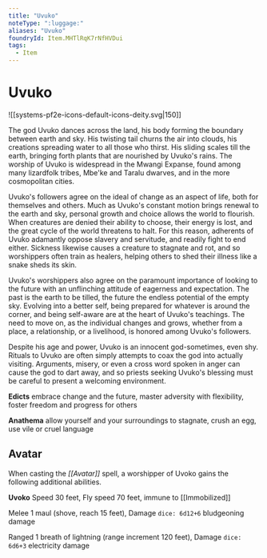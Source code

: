 ```yaml
---
title: "Uvuko"
noteType: ":luggage:"
aliases: "Uvuko"
foundryId: Item.MHTlRqK7rNfHVDui
tags:
  - Item
---
```


# Uvuko
![[systems-pf2e-icons-default-icons-deity.svg|150]]

The god Uvuko dances across the land, his body forming the boundary between earth and sky. His twisting tail churns the air into clouds, his creations spreading water to all those who thirst. His sliding scales till the earth, bringing forth plants that are nourished by Uvuko's rains. The worship of Uvuko is widespread in the Mwangi Expanse, found among many lizardfolk tribes, Mbe'ke and Taralu dwarves, and in the more cosmopolitan cities.

Uvuko's followers agree on the ideal of change as an aspect of life, both for themselves and others. Much as Uvuko's constant motion brings renewal to the earth and sky, personal growth and choice allows the world to flourish. When creatures are denied their ability to choose, their energy is lost, and the great cycle of the world threatens to halt. For this reason, adherents of Uvuko adamantly oppose slavery and servitude, and readily fight to end either. Sickness likewise causes a creature to stagnate and rot, and so worshippers often train as healers, helping others to shed their illness like a snake sheds its skin.

Uvuko's worshippers also agree on the paramount importance of looking to the future with an unflinching attitude of eagerness and expectation. The past is the earth to be tilled, the future the endless potential of the empty sky. Evolving into a better self, being prepared for whatever is around the corner, and being self-aware are at the heart of Uvuko's teachings. The need to move on, as the individual changes and grows, whether from a place, a relationship, or a livelihood, is honored among Uvuko's followers.

Despite his age and power, Uvuko is an innocent god-sometimes, even shy. Rituals to Uvuko are often simply attempts to coax the god into actually visiting. Arguments, misery, or even a cross word spoken in anger can cause the god to dart away, and so priests seeking Uvuko's blessing must be careful to present a welcoming environment.

**Edicts** embrace change and the future, master adversity with flexibility, foster freedom and progress for others

**Anathema** allow yourself and your surroundings to stagnate, crush an egg, use vile or cruel language

## Avatar

When casting the _[[Avatar]]_ spell, a worshipper of Uvoko gains the following additional abilities.

**Uvoko** Speed 30 feet, Fly speed 70 feet, immune to [[Immobilized]]

Melee 1 maul (shove, reach 15 feet), Damage `dice: 6d12+6` bludgeoning damage

Ranged 1 breath of lightning (range increment 120 feet), Damage `dice: 6d6+3` electricity damage
